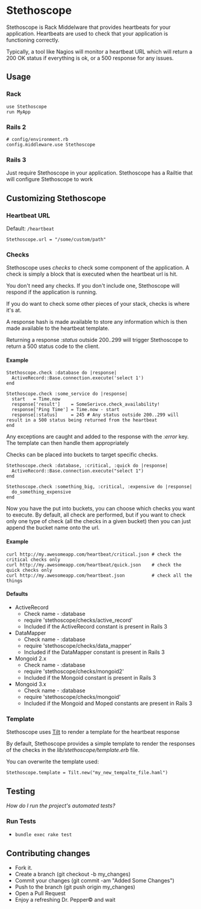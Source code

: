 # Stethoscope

Stethoscope is Rack Middelware that provides heartbeats for your application.  Heartbeats are used to check that your application is functioning correctly.

Typically, a tool like Nagios will monitor a heartbeat URL which will return a 200 OK status if everything is ok, or a 500 response for any issues.

## Usage

### Rack

    use Stethoscope
    run MyApp

### Rails 2

    # config/environment.rb
    config.middleware.use Stethoscope

### Rails 3

Just require Stethoscope in your application. Stethoscope has a Railtie that will configure Stethoscope to work

## Customizing Stethoscope

### Heartbeat URL

Default: `/heartbeat`

    Stethoscope.url = "/some/custom/path"

### Checks

Stethoscope uses _checks_ to check some component of the application.  A check is simply a block that is executed when the heartbeat url is hit.

You don't need any checks.  If you don't include one, Stethoscope will respond if the application is running.

If you do want to check some other pieces of your stack, checks is where it's at.

A response hash is made available to store any information which is then made available to the heartbeat template.

Returning a response _:status_ outside 200..299 will trigger Stethoscope to return a 500 status code to the client.



#### Example

    Stethoscope.check :database do |response|
      ActiveRecord::Base.connection.execute('select 1')
    end

    Stethoscope.check :some_service do |response|
      start   = Time.now
      response['result']    = SomeSerivce.check_availability!
      response['Ping Time'] = Time.now - start
      response[:status]     = 245 # Any status outside 200..299 will result in a 500 status being returned from the heartbeat
    end

Any exceptions are caught and added to the response with the _:error_ key.  The template can then handle them appropriately

Checks can be placed into buckets to target specific checks.

    Stethoscope.check :database, :critical, :quick do |response|
      ActiveRecord::Base.connection.execute("select 1")
    end

    Stethoscope.check :something_big, :critical, :expensive do |response|
      do_something_expensive
    end

Now you have the put into buckets, you can choose which checks you want to execute. By default, all check are performed, but if you want to check only one type of check (all the checks in a given bucket) then you can just append the bucket name onto the url.

#### Example

    curl http://my.awesomeapp.com/heartbeat/critical.json # check the critical checks only
    curl http://my.awesomeapp.com/heartbeat/quick.json    # check the quick checks only
    curl http://my.awesomeapp.com/heartbeat.json          # check all the things

#### Defaults

* ActiveRecord
  * Check name - :database
  * require 'stethoscope/checks/active\_record'
  * Included if the ActiveRecord constant is present in Rails 3
* DataMapper
  * Check name - :database
  * require 'stethoscope/checks/data\_mapper'
  * Included if the DataMapper constant is present in Rails 3
* Mongoid 2.x
  * Check name - :database
  * require 'stethoscope/checks/mongoid2'
  * Included if the Mongoid constant is present in Rails 3
* Mongoid 3.x
  * Check name - :database
  * require 'stethoscope/checks/mongoid'
  * Included if the Mongoid and Moped constants are present in Rails 3

### Template

Stethoscope uses [Tilt](http://github.com/rtomayko/tilt) to render a template for the heartbeat response

By default, Stethoscope provides a simple template to render the responses of the checks in the _lib/stethoscope/template.erb_ file.

You can overwrite the template used:

    Stethoscope.template = Tilt.new("my_new_tempalte_file.haml")


## Testing

_How do I run the project's automated tests?_

### Run Tests

* `bundle exec rake test`

## Contributing changes

* Fork it.
* Create a branch (git checkout -b my_changes)
* Commit your changes (git commit -am "Added Some Changes")
* Push to the branch (git push origin my_changes)
* Open a Pull Request
* Enjoy a refreshing Dr. Pepper© and wait
